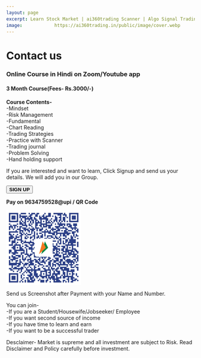 ```yaml
---
layout: page
excerpt: Learn Stock Market | ai360trading Scanner | Algo Signal Trading | Live Intraday Trading | Fundamental Picks | Technical Picks 
image:            https://ai360trading.in/public/image/cover.webp
---
```


# Contact us

<h3>Online Course in Hindi on Zoom/Youtube app</h3>

<h4> 3 Month Course(Fees- Rs.3000/-)</h4>

<b>Course Contents-</b><br>
  -Mindset<br>
  -Risk Management<br>
  -Fundamental<br>
  -Chart Reading<br>
  -Trading Strategies<br>
  -Practice with Scanner<br>
  -Trading journal<br>
  -Problem Solving<br>
  -Hand holding support<br>


<p>If you are interested and want to learn, Click Signup and send us your details. We will add you in our Group.</p>
  
<button onclick="window.open('https://form.jotform.com/230123549488460','_self');"><b>SIGN UP</b></button>

<p><b>Pay on 9634759528@upi / QR Code</b></p>

<a href="/public/image/qrcode.webp"><img src="/public/image/qrcode.webp" border="0" width="200" height="200" align="center" alt="qrcode"></a><br>
        
<p>Send us Screenshot after Payment with your Name and Number.</p>

<p>You can join-<br>
  -If you are a Student/Housewife/Jobseeker/ Employee<br>
  -If you want second source of income<br>
  -If you have time to learn and earn <br>
  -If you want to be a successful trader<br></p>

<p>Desclaimer- Market is supreme and all investment are subject to Risk. Read Disclaimer and Policy carefully before investment. </p>
  


